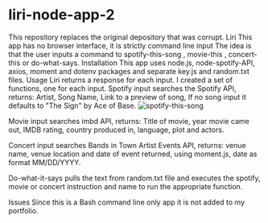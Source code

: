 # liri-node-app-2
This repository replaces the original depository that was corrupt.
Liri
This app has no browser interface, it is strictly command line input The idea is that the user inputs a command to spotify-this-song <name of song>, movie-this <movie name>, concert-this <artist or band name> or do-what-says.
Installation
This app uses node.js, node-spotify-API, axios, moment and dotenv packages and separate key.js and random.txt files.
Usage
Liri returns a response for each input. I created a set of functions, one for each input.
Spotify input searches the Spotify API, returns: Artist, Song Name, Link to a preview of song, If no song input it defaults to "The Sign" by Ace of Base.
![spotify-this-song](https://user-images.githubusercontent.com/52681642/66181145-54b03500-e635-11e9-8c9f-9ef5e718646b.jpeg)
  
Movie input searches imbd API, returns: Title of movie, year movie came out, IMDB rating, country produced in, language, plot and actors.
 
Concert input searches Bands in Town Artist Events API, returns: venue name, venue location and date of event returned, using moment.js, date as format MM/DD/YYYY.
 
Do-what-it-says pulls the text from random.txt file and executes the spotify, movie or concert instruction and name to run the appropriate function.
 
Issues
Since this is a Bash command line only app it is not added to my portfolio.

